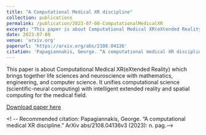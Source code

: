 ```yaml
---
title: "A Computational Medical XR discipline"
collection: publications
permalink: /publication/2023-07-08-ComputationalMedicalXR
excerpt: "This paper is about Computational Medical XR(eXtended Reality) which brings together life sciences and neuroscience with mathematics, engineering, and computer science. It unifies computational science (scientific-neural computing) with intelligent extended reality and spatial computing for the medical field.<br/><img src='/images/ComputationalMedicalXR-small.jpg'>"
date: 2023-07-08
venue: 'arxiv.org'
paperurl: 'https://arxiv.org/abs/2108.04136'
citation: 'Papagiannakis, George. “A computational medical XR discipline.” ArXiv abs/2108.04136v3 (2023): n. pag.'
---
```

This paper is about Computational Medical XR(eXtended Reality) which brings together life sciences and neuroscience with mathematics, engineering, and computer science. It unifies computational science (scientific-neural computing) with intelligent extended reality and spatial computing for the medical field.

[Download paper here](https://arxiv.org/pdf/2108.04136.pdf)

<! -- Recommended citation: Papagiannakis, George. “A computational medical XR discipline.” ArXiv abs/2108.04136v3 (2023): n. pag.-->
